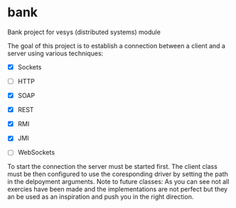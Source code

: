 bank
====

Bank project for vesys (distributed systems) module

The goal of this project is to establish a connection between a client and a server using various techniques:

- [x] Sockets
- [ ] HTTP
- [x] SOAP
- [x] REST
- [x] RMI
- [x] JMI
- [ ] WebSockets


To start the connection the server must be started first. The client class must be then configured to use the coresponding driver by setting the path in the delpoyment arguments.
Note to future classes: As you can see not all exercies have been made and the implementations are not perfect but they an be used as an inspiration and push you in the right direction.
